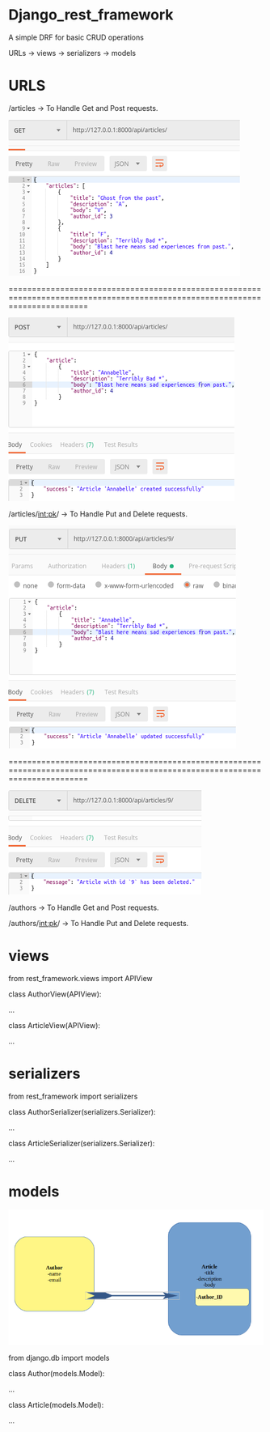 # Django_rest_framework
A simple DRF for basic CRUD operations

URLs → views → serializers → models

# URLS
/articles -> To Handle Get and Post requests.

![get](get.png)

=============================================================================================================================

![post](post.png)

/articles/<int:pk>/ -> To Handle Put and Delete requests.

![put](put.png)

=============================================================================================================================

![delete](delete.png)

/authors -> To Handle Get and Post requests.

/authors/<int:pk>/ -> To Handle Put and Delete requests.


# views

from rest_framework.views import APIView

class AuthorView(APIView):

...

class ArticleView(APIView):

...

# serializers

from rest_framework import serializers

class AuthorSerializer(serializers.Serializer):

...

class ArticleSerializer(serializers.Serializer):

...

# models
![model](drf.png)

from django.db import models

class Author(models.Model):

...

class Article(models.Model):

...
